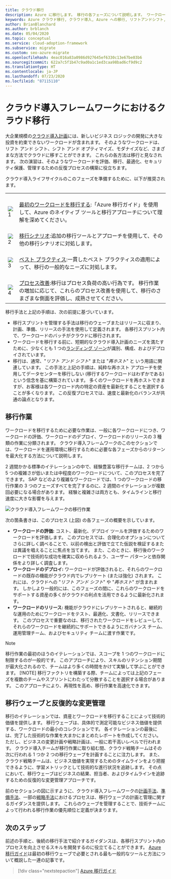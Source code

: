 ```yaml
---
title: クラウド移行
description: Azure に移行します。 移行の各フェーズについて説明します。 ワークロードを評価、移行、最適化、セキュリティ保護、管理するための反復プロセスを使用して、Azure に正常に移行できるように準備します。
keywords: Azure クラウド移行, クラウド導入, Azure への移行, リフトアンドシフト, 移行ウェーブ, 移行計画, 移行手法, クラウド移行フレームワーク
author: BrianBlanchard
ms.author: brblanch
ms.date: 05/04/2020
ms.topic: conceptual
ms.service: cloud-adoption-framework
ms.subservice: migrate
ms.custom: seo-azure-migrate
ms.openlocfilehash: 4eac016a83a0986d927645ef6330c13e67be03b6
ms.sourcegitcommit: 622a7c5f1b47c9ad0a1c1ed3caa98bad6cf9d9c2
ms.translationtype: HT
ms.contentlocale: ja-JP
ms.lasthandoff: 07/23/2020
ms.locfileid: "87115110"
---
```

# <a name="cloud-migration-in-the-cloud-adoption-framework"></a>クラウド導入フレームワークにおけるクラウド移行

大企業規模の[クラウド導入計画](../plan/index.md)には、新しいビジネス ロジックの開発に大きな投資を約束できないワークロードが含まれます。 そのようなワークロードは、リフト アンド シフト、シフト アンド オプティマイズ、モダナイズなど、さまざまな方法でクラウドに移すことができます。 これらの各方法は移行と見なされます。 次の演習は、そのようなワークロードを評価、移行、最適化、セキュリティ保護、管理するための反復プロセスの構築に役立ちます。

クラウド導入ライフサイクルのこのフェーズを準備するために、以下が推奨されます。

| | |
|---|---|
| <br> ![1](../_images/icons/1.png) | <br> [最初のワークロードを移行する](./azure-migration-guide/index.md):「Azure 移行ガイド」を使用して、Azure のネイティブ ツールと移行アプローチについて理解を深めてください。                                |
| <br> ![2](../_images/icons/2.png) | <br> [移行シナリオ](./azure-best-practices/index.md):追加の移行ツールとアプローチを使用して、その他の移行シナリオに対処します。                                |
| <br> ![3](../_images/icons/3.png) | <br> [ベスト プラクティス](./azure-best-practices/index.md):一貫したベスト プラクティスの適用によって、移行の一般的なニーズに対処します。                                |
| <br> ![4](../_images/icons/4.png) | <br> [プロセス改善](./migration-considerations/index.md):移行はプロセス負荷の高い行為です。 移行作業の増加に応じて、これらのプロセス改善を使用して、移行のさまざまな側面を評価し、成熟させてください。                        |

移行手法と上記の手順は、次の前提に基づいています。

<!-- docsTest:ignore "plan, ready, and Adopt methodologies" -->

- 移行スプリントを管理する手法は移行のウェーブまたはリリースに収まり、計画、準備、リリースの手法を使用して定義されます。 各移行スプリント内で、ワークロードのバッチがクラウドに移行されます。
- ワークロードを移行する前に、短期的なクラウド導入計画のニーズを満たすために、少なくとも 1 つの[ランディング ゾーン](../ready/index.md)が識別、構成、およびデプロイされています。
- 移行は、通常、"_リフト アンド シフト_" または "_再ホスト_" と いう用語に関連しています。 この手法と上記の手順は、純粋な再ホスト アプローチを使用してデータセンターを移行しない (移行するワークロードはわずかである) という信念を基に構築されています。 多くのワークロードを再ホストできますが、お客様は各ワークロード内の特定の資産を最新化することを選択することが多くなります。 この反復プロセスでは、速度と最新化のバランスが共通の論点となります。

## <a name="migration-effort"></a>移行作業

ワークロードを移行するために必要な作業は、一般に各ワークロードにつき、ワークロードの評価、ワークロードのデプロイ、ワークロードのリリースの 3 種類の作業に分類されます。 クラウド導入フレームワークのこのセクションでは、ワークロードを運用環境に移行するために必要な各フェーズからのリターンを最大化する方法について説明します。

2 週間かかる標準のイテレーションの中で、経験豊富な移行チームは、2 つから 5 つの複雑さが低いまたは中程度のワークロードについて、このプロセスを完了できます。 SAP などのより複雑なワークロードでは、1 つのワークロードの移行作業の 3 つのフェーズすべてを完了するのに、2 週間のイテレーションが複数回必要になる場合があります。 経験と複雑さは両方とも、タイムラインと移行速度に大きな影響を与えます。

![クラウド導入フレームワークの移行作業](../_images/migrate/methodology.png)

次の箇条書きは、このプロセス (上図) の各フェーズの概要を示しています。

- **ワークロードの評価:** コスト、最新化、デプロイ ツールを評価するためのワークロードを評価します。 このプロセスでは、合理化のオプションについてさらに詳しく調べることで、以前の検出と評価で立てた仮説を検証するまたは異議を唱えることに焦点を当てます。 また、このときに、移行後のワークロードで技術的な成功を確実に収められるよう、ユーザー パターンと依存関係をより詳しく調査します。
- **ワークロードのデプロイ:** ワークロードが評価されると、それらのワークロードの既存の機能がクラウド内でレプリケート (または強化) されます。 これには、クラウドへの "_リフト アンド シフト_" や "_再ホスト_" が含まれます。 しかしより一般的には、このフェーズの間に、これらのワークロードをサポートする資産の多くがクラウドの利点を活用できるように最新化されます。
- **ワークロードのリリース:** 機能がクラウドにレプリケートされると、継続的な運用のためにワークロードをテスト、最適化、文書化、リリースできます。 このプロセスで重要なのは、移行されたワークロードをレビューして、それらのワークロードを継続的にサポートできるようにガバナンス チーム、運用管理チーム、およびセキュリティ チームに渡す作業です。

> [!NOTE]
> 移行作業の最初のほうのイテレーションでは、スコープを 1 つのワークロードに制限するのが一般的です。 このアプローチにより、スキルのリテンション期間が最大化されるので、チームはより多くの時間をかけて実験して学ぶことができます。
> [!NOTE]
> 移行ファクトリを構築する際、チームによっては上記のフェーズを複数のチームやスプリントにわたって分散することを選択する場合があります。 このアプローチにより、再現性を高め、移行作業を高速化できます。

## <a name="migration-waves-and-iterative-change-management"></a>移行ウェーブと反復的な変更管理

移行のイテレーションでは、資産とワークロードを移行することによって技術的価値を提供します。 移行ウェーブは、具体的で測定可能なビジネス価値を提供する、ワークロードの最小のコレクションです。 各イテレーションの最後には、完了した技術的な作業を大まかにまとめたレポートを作成してください。 ただし、ビジネスの変更計画や戦略計画は、一般に若干高いレベルで行われます。 クラウド導入チームが移行作業に取り組む間、クラウド戦略チームはその次に行われる 1 つか 2 つの移行ウェーブを計画することに注力します。 また、クラウド戦略チームは、ビジネス価値を実現するためのタイムラインをより把握できるように、学習メトリックとして技術的な進行状況を追跡します。 その点において、移行ウェーブはビジネスの結果、担当者、およびタイムラインを追跡するための反復的な変更管理アプローチです。

前のセクションの図に示すように、クラウド導入フレームワークの[計画手法](../plan/index.md)、[準備手法](../ready/index.md)、一部の[戦略手法](../strategy/index.md)におけるプロセスは、移行ウェーブの計画と管理に関するガイダンスを提供します。 これらのウェーブを管理することで、技術チームによって行われる移行作業の優先順位と定義が決まります。

## <a name="next-steps"></a>次のステップ

前述の手順と、後続の移行手法で紹介するガイダンスは、各移行スプリント内のプロセスを向上させるスキルを開発するのに役立てることができます。 [Azure 移行ガイド](./azure-migration-guide/index.md)は最初の移行ウェーブで必要とされる最も一般的なツールと方法について概説した一連の記事です。

> [!div class="nextstepaction"]
> [Azure 移行ガイド](./azure-migration-guide/index.md)
